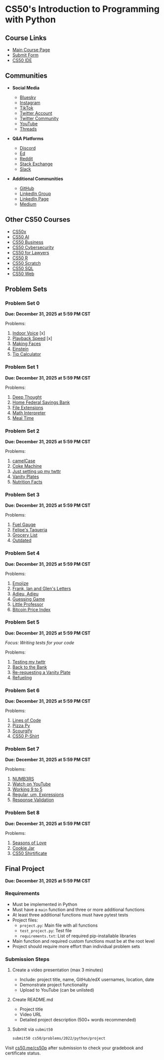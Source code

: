 # CS50's Introduction to Programming with Python

## Course Links
- [Main Course Page](https://cs50.harvard.edu/python/2022/)
- [Submit Form](https://forms.cs50.io/27a35e60-490a-4e42-8574-6b55154ae760)
- [CS50 IDE](https://cs50.dev/)

## Communities
- **Social Media**
  - [Bluesky](https://bsky.app/profile/cs50.harvard.edu)
  - [Instagram](https://instagram.com/cs50)
  - [TikTok](https://www.tiktok.com/@cs50)
  - [Twitter Account](https://twitter.com/cs50)
  - [Twitter Community](https://twitter.com/i/communities/1722308663522594923)
  - [YouTube](http://www.youtube.com/subscription_center?add_user=cs50tv)
  - [Threads](https://www.threads.net/@cs50)

- **Q&A Platforms**
  - [Discord](https://discord.gg/cs50)
  - [Ed](https://cs50.edx.org/ed)
  - [Reddit](https://www.reddit.com/r/cs50/)
  - [Stack Exchange](https://cs50.stackexchange.com/)
  - [Slack](https://cs50.edx.org/slack)

- **Additional Communities**
  - [GitHub](https://github.com/cs50)
  - [LinkedIn Group](https://www.linkedin.com/groups/7437240/)
  - [LinkedIn Page](https://www.linkedin.com/school/CS50/)
  - [Medium](https://cs50.medium.com/)

## Other CS50 Courses
- [CS50x](https://cs50.harvard.edu/x)
- [CS50 AI](https://cs50.harvard.edu/ai)
- [CS50 Business](https://cs50.harvard.edu/business)
- [CS50 Cybersecurity](https://cs50.harvard.edu/cybersecurity)
- [CS50 for Lawyers](http://cs50.harvard.edu/law)
- [CS50 R](http://cs50.harvard.edu/r)
- [CS50 Scratch](http://cs50.harvard.edu/scratch)
- [CS50 SQL](http://cs50.harvard.edu/sql)
- [CS50 Web](http://cs50.harvard.edu/web)

## Problem Sets

### Problem Set 0
**Due: December 31, 2025 at 5:59 PM CST**

Problems:
1. [Indoor Voice](https://cs50.harvard.edu/python/2022/psets/0/indoor/) [x]
2. [Playback Speed](https://cs50.harvard.edu/python/2022/psets/0/playback/) [x]
3. [Making Faces](https://cs50.harvard.edu/python/2022/psets/0/faces/)
4. [Einstein](https://cs50.harvard.edu/python/2022/psets/0/einstein/)
5. [Tip Calculator](https://cs50.harvard.edu/python/2022/psets/0/tip/)

### Problem Set 1
**Due: December 31, 2025 at 5:59 PM CST**

Problems:
1. [Deep Thought](https://cs50.harvard.edu/python/2022/psets/1/deep/)
2. [Home Federal Savings Bank](https://cs50.harvard.edu/python/2022/psets/1/bank/)
3. [File Extensions](https://cs50.harvard.edu/python/2022/psets/1/extensions/)
4. [Math Interpreter](https://cs50.harvard.edu/python/2022/psets/1/interpreter/)
5. [Meal Time](https://cs50.harvard.edu/python/2022/psets/1/meal/)

### Problem Set 2
**Due: December 31, 2025 at 5:59 PM CST**

Problems:
1. [camelCase](https://cs50.harvard.edu/python/2022/psets/2/camel/)
2. [Coke Machine](https://cs50.harvard.edu/python/2022/psets/2/coke/)
3. [Just setting up my twttr](https://cs50.harvard.edu/python/2022/psets/2/twttr/)
4. [Vanity Plates](https://cs50.harvard.edu/python/2022/psets/2/plates/)
5. [Nutrition Facts](https://cs50.harvard.edu/python/2022/psets/2/nutrition/)

### Problem Set 3
**Due: December 31, 2025 at 5:59 PM CST**

Problems:
1. [Fuel Gauge](https://cs50.harvard.edu/python/2022/psets/3/fuel/)
2. [Felipe's Taqueria](https://cs50.harvard.edu/python/2022/psets/3/taqueria/)
3. [Grocery List](https://cs50.harvard.edu/python/2022/psets/3/grocery/)
4. [Outdated](https://cs50.harvard.edu/python/2022/psets/3/outdated/)

### Problem Set 4
**Due: December 31, 2025 at 5:59 PM CST**

Problems:
1. [Emojize](https://cs50.harvard.edu/python/2022/psets/4/emojize/)
2. [Frank, Ian and Glen's Letters](https://cs50.harvard.edu/python/2022/psets/4/figlet/)
3. [Adieu, Adieu](https://cs50.harvard.edu/python/2022/psets/4/adieu/)
4. [Guessing Game](https://cs50.harvard.edu/python/2022/psets/4/game/)
5. [Little Professor](https://cs50.harvard.edu/python/2022/psets/4/professor/)
6. [Bitcoin Price Index](https://cs50.harvard.edu/python/2022/psets/4/bitcoin/)

### Problem Set 5
**Due: December 31, 2025 at 5:59 PM CST**

*Focus: Writing tests for your code*

Problems:
1. [Testing my twttr](https://cs50.harvard.edu/python/2022/psets/5/test_twttr/)
2. [Back to the Bank](https://cs50.harvard.edu/python/2022/psets/5/test_bank/)
3. [Re-requesting a Vanity Plate](https://cs50.harvard.edu/python/2022/psets/5/test_plates/)
4. [Refueling](https://cs50.harvard.edu/python/2022/psets/5/test_fuel/)

### Problem Set 6
**Due: December 31, 2025 at 5:59 PM CST**

Problems:
1. [Lines of Code](https://cs50.harvard.edu/python/2022/psets/6/lines/)
2. [Pizza Py](https://cs50.harvard.edu/python/2022/psets/6/pizza/)
3. [Scourgify](https://cs50.harvard.edu/python/2022/psets/6/scourgify/)
4. [CS50 P-Shirt](https://cs50.harvard.edu/python/2022/psets/6/shirt/)

### Problem Set 7
**Due: December 31, 2025 at 5:59 PM CST**

Problems:
1. [NUMB3RS](https://cs50.harvard.edu/python/2022/psets/7/numb3rs/)
2. [Watch on YouTube](https://cs50.harvard.edu/python/2022/psets/7/watch/)
3. [Working 9 to 5](https://cs50.harvard.edu/python/2022/psets/7/working/)
4. [Regular, um, Expressions](https://cs50.harvard.edu/python/2022/psets/7/um/)
5. [Response Validation](https://cs50.harvard.edu/python/2022/psets/7/response/)

### Problem Set 8
**Due: December 31, 2025 at 5:59 PM CST**

Problems:
1. [Seasons of Love](https://cs50.harvard.edu/python/2022/psets/8/seasons/)
2. [Cookie Jar](https://cs50.harvard.edu/python/2022/psets/8/jar/)
3. [CS50 Shirtificate](https://cs50.harvard.edu/python/2022/psets/8/shirtificate/)

## Final Project
**Due: December 31, 2025 at 5:59 PM CST**

### Requirements
- Must be implemented in Python
- Must have a `main` function and three or more additional functions
- At least three additional functions must have pytest tests
- Project files:
  - `project.py`: Main file with all functions
  - `test_project.py`: Test file
  - `requirements.txt`: List of required pip-installable libraries
- Main function and required custom functions must be at the root level
- Project should require more effort than individual problem sets

### Submission Steps
1. Create a video presentation (max 3 minutes)
   - Include: project title, name, GitHub/edX usernames, location, date
   - Demonstrate project functionality
   - Upload to YouTube (can be unlisted)

2. Create README.md
   - Project title
   - Video URL
   - Detailed project description (500+ words recommended)

3. Submit via `submit50`
   ```bash
   submit50 cs50/problems/2022/python/project
   ```

Visit [cs50.me/cs50p](https://cs50.me/cs50p) after submission to check your gradebook and certificate status.
